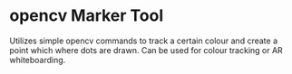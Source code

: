 # opencv Marker Tool

Utilizes simple opencv commands to track a certain colour and create a point which where dots are drawn.
Can be used for colour tracking or AR whiteboarding.
